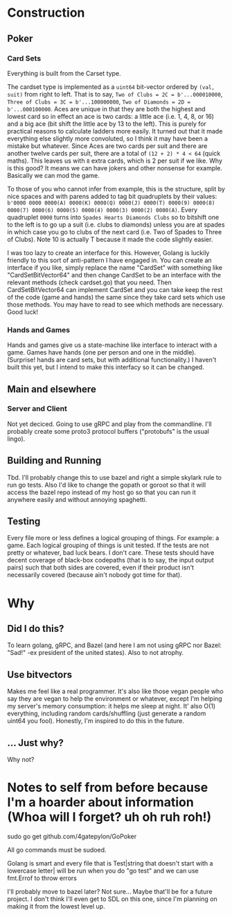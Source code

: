 # Construction

## Poker
### Card Sets
Everything is built from the Carset type. 

The cardset type is implemented as a `uint64` bit-vector ordered by `(val, suit)` from right to left. That is to say, `Two of Clubs = 2C = b'...000010000`, `Three of Clubs = 3C = b'...100000000`, `Two of Diamonds = 2D = b'...000100000`. Aces are unique in that they are both the highest and lowest card so in effect an ace is two cards: a little ace (i.e. 1, 4, 8, or 16) and a big ace (bit shift the little ace by 13 to the left). This is purely for practical reasons to calculate ladders more easily. It turned out that it made everything else slightly more convoluted, so I think it may have been a mistake but whatever. Since Aces are two cards per suit and there are another twelve cards per suit, there are a total of `(12 + 2) * 4 < 64` (quick maths). This leaves us with `8` extra cards, which is 2 per suit if we like. Why is this good? It means we can have jokers and other nonsense for example. Basically we can mod the game. 

To those of you who cannot infer from example, this is the structure, split by nice spaces and with parens added to tag bit quadruplets by their values: `b'0000 0000 0000(A) 0000(K) 0000(Q) 0000(J) 0000(T) 0000(9) 0000(8) 0000(7) 0000(6) 0000(5) 0000(4) 0000(3) 0000(2) 0000(A)`. Every quadruplet `0000` turns into `Spades Hearts Diamonds Clubs` so to bitshift one to the left is to go up a suit (i.e. clubs to diamonds) unless you are at spades in which case you go to clubs of the next card (i.e. Two of Spades to Three of Clubs). Note 10 is actually T because it made the code slightly easier.


I was too lazy to create an interface for this. However, Golang is luckily friendly to this sort of anti-pattern I have engaged in. You can create an interface if you like, simply replace the name "CardSet" with something like "CardSetBitVector64" and then change CardSet to be an interface with the relevant methods (check cardset.go) that you need. Then CardSetBitVector64 can implement CardSet and you can take keep the rest of the code (game and hands) the same since they take card sets which use those methods. You may have to read to see which methods are necessary. Good luck!

### Hands and Games
Hands and games give us a state-machine like interface to interact with a game. Games have hands (one per person and one in the middle). (Surprise! hands are card sets, but with additional functionality.) I haven't built this yet, but I intend to make this interfacy so it can be changed.

## Main and elsewhere
### Server and Client
Not yet deciced. Going to use gRPC and play from the commandline. I'll probably create some proto3 protocol buffers ("protobufs" is the usual lingo).

## Building and Running
Tbd. I'll probably change this to use bazel and right a simple skylark rule to run go tests. Also I'd like to change the gopath or goroot so that it will access the bazel repo instead of my host go so that you can run it anywhere easily and without annoying spaghetti.

## Testing
Every file more or less defines a logical grouping of things. For example: a game. Each logical grouping of things is unit tested. If the tests are not pretty or whatever, bad luck bears. I don't care. These tests should have decent coverage of black-box codepaths (that is to say, the input output pairs) such that both sides are covered, even if their product isn't necessarily covered (because ain't nobody got time for that).

# Why
## Did I do this?
To learn golang, gRPC, and Bazel (and here I am not using gRPC nor Bazel: "Sad!" -ex president of the united states). Also to not atrophy.

## Use bitvectors
Makes me feel like a real programmer. It's also like those vegan people who say they are vegan to help the environment or whatever, except I'm helping my server's memory consumption: it helps me sleep at night. It' also O(1) everything, including random cards/shuffling (just generate a random uint64 you fool). Honestly, I'm inspired to do this in the future.

## ... Just why?
Why not?

# Notes to self from before because I'm a hoarder about information (Whoa will I forget? uh oh ruh roh!)
sudo go get github.com/4gatepylon/GoPoker 

All go commands must be sudoed.

Golang is smart and every file that is Test|string that doesn't start with a lowercase letter|
will be run when you do "go test" and we can use fmt.Errof to throw errors

I'll probably move to bazel later? Not sure... Maybe that'll be for a future project. I don't think I'll even get to SDL on this one, since I'm planning on making it from the lowest level up.